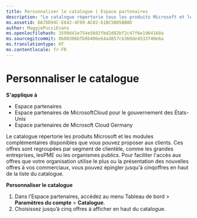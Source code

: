 ```yaml
---
title: Personnaliser le catalogue | Espace partenaires
description: "Le catalogue répertorie tous les produits Microsoft et les modules complémentaires disponibles à la vente pour les partenaires."
ms.assetid: DA7DD94C-E642-4F69-AC02-61BC5B05BB0D
author: MaggiePucciEvans
ms.openlocfilehash: 3599d41e754e5602fbd2d82bf2c47f6e1964160a
ms.sourcegitcommit: 0b00306bfb0b406e64ad857cb360de4533740e6a
ms.translationtype: HT
ms.contentlocale: fr-FR
---
```

# <a name="customize-the-catalog"></a>Personnaliser le catalogue

**S'applique à**

-  Espace partenaires
-  Espace partenaires de MicrosoftCloud pour le gouvernement des États-Unis
-  Espace partenaires de Microsoft Cloud Germany

Le catalogue répertorie les produits Microsoft et les modules complémentaires disponibles que vous pouvez proposer aux clients. Ces offres sont regroupées par segment de clientèle, comme les grandes entreprises, lesPME ou les organismes publics. Pour faciliter l'accès aux offres que votre organisation utilise le plus ou la présentation des nouvelles offres à vos commerciaux, vous pouvez épingler jusqu'à cinqoffres en haut de la liste du catalogue.

**Personnaliser le catalogue**

1.  Dans l’Espace partenaires, accédez au menu Tableau de bord &gt; **Paramètres du compte** &gt; **Catalogue**.
2.  Choisissez jusqu’à cinq&nbsp;offres à afficher en haut du catalogue.

 

 



